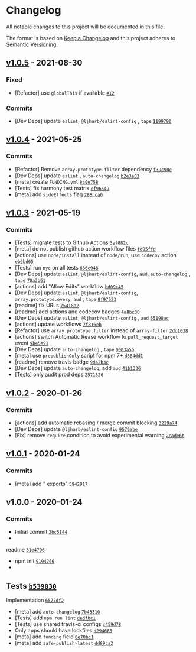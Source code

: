 # Changelog

All notable changes to this project will be documented in this file.

The format is based on [Keep a Changelog](https://keepachangelog.com/en/1.0.0/)
and this project adheres to [Semantic Versioning](https://semver.org/spec/v2.0.0.html).

## [v1.0.5](https://github.com/inspect-js/available-typed-arrays/compare/v1.0.4...v1.0.5) - 2021-08-30

### Fixed

- [Refactor] use `globalThis` if available [`#12`](https://github.com/inspect-js/available-typed-arrays/issues/12)

### Commits

- [Dev Deps] update `eslint`, `@ljharb/eslint-config`
  , `tape` [`1199790`](https://github.com/inspect-js/available-typed-arrays/commit/1199790ab5841517ad04827fab3f135d2dc5cfb7)

## [v1.0.4](https://github.com/inspect-js/available-typed-arrays/compare/v1.0.3...v1.0.4) - 2021-05-25

### Commits

- [Refactor] Remove `array.prototype.filter`
  dependency [`f39c90e`](https://github.com/inspect-js/available-typed-arrays/commit/f39c90ecb1907de28ee2d3577b7da37ae12aac56)
- [Dev Deps] update `eslint`
  , `auto-changelog` [`b2e3a03`](https://github.com/inspect-js/available-typed-arrays/commit/b2e3a035e8cd3ddfd7b565249e1651c6419a34d0)
- [meta]
  create `FUNDING.yml` [`8c0e758`](https://github.com/inspect-js/available-typed-arrays/commit/8c0e758c6ec80adbb3770554653cdc3aa16beb55)
- [Tests] fix harmony test
  matrix [`ef96549`](https://github.com/inspect-js/available-typed-arrays/commit/ef96549df171776267529413240a2219cb59d5ce)
- [meta] add `sideEffects`
  flag [`288cca0`](https://github.com/inspect-js/available-typed-arrays/commit/288cca0fbd214bec706447851bb8bccc4b899a48)

## [v1.0.3](https://github.com/inspect-js/available-typed-arrays/compare/v1.0.2...v1.0.3) - 2021-05-19

### Commits

- [Tests] migrate tests to Github
  Actions [`3ef082c`](https://github.com/inspect-js/available-typed-arrays/commit/3ef082caaa153b49f4c37c85bbd5c4b13fe4f638)
- [meta] do not publish github action workflow
  files [`fd95ffd`](https://github.com/inspect-js/available-typed-arrays/commit/fd95ffdaca759eca81cb4c5d5772ee863dfea501)
- [actions] use `node/install` instead of `node/run`; use `codecov`
  action [`eb6bd65`](https://github.com/inspect-js/available-typed-arrays/commit/eb6bd659a31c92a6a178c71a89fe0d5261413e6c)
- [Tests] run `nyc` on all
  tests [`636c946`](https://github.com/inspect-js/available-typed-arrays/commit/636c94657b532599ef90a214aaa12639d11b0161)
- [Dev Deps] update `eslint`, `@ljharb/eslint-config`, `aud`, `auto-changelog`
  , `tape` [`70a3b61`](https://github.com/inspect-js/available-typed-arrays/commit/70a3b61367b318fb883c2f35b8f2d539849a23b6)
- [actions] add "Allow Edits"
  workflow [`bd09c45`](https://github.com/inspect-js/available-typed-arrays/commit/bd09c45299e396fa5bbd5be4c58b1aedcb372a82)
- [Dev Deps] update `eslint`, `@ljharb/eslint-config`, `array.prototype.every`, `aud`
  , `tape` [`8f97523`](https://github.com/inspect-js/available-typed-arrays/commit/8f9752308390a79068cd431436bbfd77bca15647)
- [readme] fix
  URLs [`75418e2`](https://github.com/inspect-js/available-typed-arrays/commit/75418e20b57f4ad5e65d8c2e1864efd14eaa2e65)
- [readme] add actions and codecov
  badges [`4a8bc30`](https://github.com/inspect-js/available-typed-arrays/commit/4a8bc30af2ce1f48e2b28ab3db5be9589bd6f2d0)
- [Dev Deps] update `eslint`, `@ljharb/eslint-config`
  , `aud` [`65198ac`](https://github.com/inspect-js/available-typed-arrays/commit/65198ace335a013ef49b6bd722bc80bbbc6be784)
- [actions] update
  workflows [`7f816eb`](https://github.com/inspect-js/available-typed-arrays/commit/7f816eb231131e53ced2572ba6c6c6a00f975789)
- [Refactor] use `array.prototype.filter` instead
  of `array-filter` [`2dd1038`](https://github.com/inspect-js/available-typed-arrays/commit/2dd1038d71ce48b5650687691cf8fe09795a6d30)
- [actions] switch Automatic Rease workflow to `pull_request_target`
  event [`9b45e91`](https://github.com/inspect-js/available-typed-arrays/commit/9b45e914fcb08bdaaaa0166b41716e51f400d1c6)
- [Dev Deps] update `auto-changelog`
  , `tape` [`0003a5b`](https://github.com/inspect-js/available-typed-arrays/commit/0003a5b122a0724db5499c114104eeeb396b2f67)
- [meta] use `prepublishOnly` script for npm
  7+ [`d884dd1`](https://github.com/inspect-js/available-typed-arrays/commit/d884dd1c1117411f35d9fbc07f513a1a85ccdead)
- [readme] remove travis
  badge [`9da2b3c`](https://github.com/inspect-js/available-typed-arrays/commit/9da2b3c29706340fada995137aba12cfae4d6f37)
- [Dev Deps] update `auto-changelog`;
  add `aud` [`41b1336`](https://github.com/inspect-js/available-typed-arrays/commit/41b13369c71b0e3e57b9de0f4fb1e4d67950d74a)
- [Tests] only audit prod
  deps [`2571826`](https://github.com/inspect-js/available-typed-arrays/commit/2571826a5d121eeeeccf4c711e3f9e4616685d50)

## [v1.0.2](https://github.com/inspect-js/available-typed-arrays/compare/v1.0.1...v1.0.2) - 2020-01-26

### Commits

- [actions] add automatic rebasing / merge commit
  blocking [`3229a74`](https://github.com/inspect-js/available-typed-arrays/commit/3229a74bda60f24e2257efc40ddff9a3ce98de76)
- [Dev Deps]
  update `@ljharb/eslint-config` [`9579abe`](https://github.com/inspect-js/available-typed-arrays/commit/9579abecc196088561d3aedf27cad45b56f8e18b)
- [Fix] remove `require` condition to avoid experimental
  warning [`2cade6b`](https://github.com/inspect-js/available-typed-arrays/commit/2cade6b56d6a508a950c7da27d038bee496e716b)

## [v1.0.1](https://github.com/inspect-js/available-typed-arrays/compare/v1.0.0...v1.0.1) - 2020-01-24

### Commits

- [meta] add "
  exports" [`5942917`](https://github.com/inspect-js/available-typed-arrays/commit/5942917aafb56c6bce80f01b7ae6a9b46bc72c69)

## v1.0.0 - 2020-01-24

### Commits

- Initial
  commit [`2bc5144`](https://github.com/inspect-js/available-typed-arrays/commit/2bc514459c9f65756adfbd9964abf433183d78f6)
-
readme [`31e4796`](https://github.com/inspect-js/available-typed-arrays/commit/31e4796379eba4a16d3c6a8e9baf6eb3f39e33d1)
- npm
  init [`9194266`](https://github.com/inspect-js/available-typed-arrays/commit/9194266b471a2a2dd5e6969bc40358ceb346e21e)
-
Tests [`b539830`](https://github.com/inspect-js/available-typed-arrays/commit/b539830c3213f90de42b4d6e62803f52daf61a6d)
-
Implementation [`6577df2`](https://github.com/inspect-js/available-typed-arrays/commit/6577df244ea146ef5ec16858044c8955e0fc445c)
- [meta]
  add `auto-changelog` [`7b43310`](https://github.com/inspect-js/available-typed-arrays/commit/7b43310be76f00fe60b74a2fd6d0e46ac1d01f3e)
- [Tests]
  add `npm run lint` [`dedfbc1`](https://github.com/inspect-js/available-typed-arrays/commit/dedfbc1592f86ac1636267d3965f2345df43815b)
- [Tests] use shared travis-ci
  configs [`c459d78`](https://github.com/inspect-js/available-typed-arrays/commit/c459d78bf2efa9d777f88599ae71a796dbfcb70f)
- Only apps should have
  lockfiles [`d294668`](https://github.com/inspect-js/available-typed-arrays/commit/d294668422cf35f5e7716a85bfd204e62b01c056)
- [meta] add `funding`
  field [`6e70bc1`](https://github.com/inspect-js/available-typed-arrays/commit/6e70bc1fb199c7898165aaf05c25bb49f4062e53)
- [meta]
  add `safe-publish-latest` [`dd89ca2`](https://github.com/inspect-js/available-typed-arrays/commit/dd89ca2c6842f0f3e82958df2b2bd0fc0c929c51)
